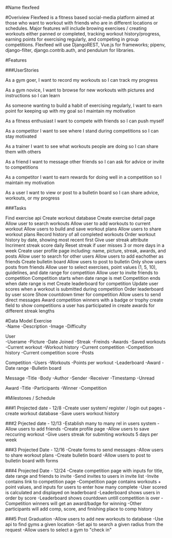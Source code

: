 #Name
flexfeed

#Overiview
Flexfeed is a fitness based social-media platform aimed at those who want to workout with friends who are in different locations or schedules. Major features will include browing exercises / creating workouts either panned or completed, tracking workout history/progress, earning points for exercising regularly, and competing in group competitions. Flexfeed will use DjangoREST, Vue.js for frameworks; pipenv, django-filter, django.contrib.auth, and pendulum for libraries.

#Features

###UserStories

As a gym goer, I want to record my workouts so I can track my progress

As a gym novice, I want to browse for new workouts with pictures and instructions so I can learn

As someone wanting to build a habit of exercising regularly, I want to earn point for keeping up with my goal so I maintain my motivation

As a fitness enthusiast I want to compete with friends so I can push myself  

As a competitor I want to see where I stand during competitions so I can stay motivated

As a trainer I want to see what workouts people are doing so I can share them with others

As a friend I want to message other friends so I can ask for advice or invite to competitions

As a competitor I want to earn rewards for doing well in a competition so I maintain my motivation

As a user I want to view or post to a bulletin board so I can share advice, workouts, or my progress


###Tasks

Find exercise api
Create workout database
Create exercise detail page
Allow user to search workouts
Allow user to add workouts to current workout
Allow users to build and save workout plans
Allow users to share workout plans
Record history of all completed workouts
Order workout history by date, showing most recent first
Give user streak attribute
Incriment streak score daily
Reset streak if user misses 3 or more days in a week
Create user profile page including: name, picture, streak, awards, and posts
Allow user to search for other users
Allow users to add eachother as friends
Create bulletin board
Allow users to post to bulletin
Only show users posts from friends
Allow user to select exercises, point values (1, 5, 10), guidelines, and date range for competition
Allow user to invite friends to competition
Competition starts when date range is met
Competition ends when date range is met
Create leaderboard for competition
Update user scores when a workout is submitted during competition
Order leaderboard by user score
Show countdown timer for competition
Allow users to send direct messages
Award competition winners with a badge or trophy 
create field to show competitions a user has participated in
create awards for different streak lengths

#Data Model
Exercise  
-Name
-Description
-Image
-Difficulty

User  
-Userame
-Picture
-Date Joined
-Streak
-Freinds
-Awards
-Saved workouts
-Current workout
-Workout history
-Current competition
-Competition history
-Current competition score
-Posts

Competition
-Users
-Workouts
-Points per workout
-Leaderboard
-Award
-Date range
-Bulletin board

Message
-Title
-Body
-Author
-Sender
-Receiver
-Timestamp
-Unread

Award
-Title
-Participants
-Winner
-Competition


#Milestones / Schedule

###1
Projected date - 12/8
-Create user system/ register / login out pages
-create workout database
-Save users workout history

###2
Prjected date - 12/13
-Establish many to many rel in users system
-Allow users to add friends 
-Create profile page
-Allow users to save reccuring workout 
-Give users streak for submiting workouts 5 days per week


###3 
Projected Date - 12/16
-Create forms to send messages 
-Allow users to share workout plans
-Create bulletin board
-Allow users to post to bulletin board with forms

###4 
Projected Date - 12/24
-Create competition page with inputs for title, date range and friends to invite
-Send invites to users in invite list
-Invite contains link to competition page
-Competition page contains workouts + point values, and inputs for users to enter how many complete
-User scored is calculated and displayed on leaderboard 
-Leaderboard shows users in order by score 
-Leaderboard shows countdown untill competition is over
-Competition winners will get an award/badge for winning
-Other participants will add comp, score, and finishing place to comp history

###5 Post Graduation
-Allow users to add new workouts to database
-Use api to find gyms a given location
-Set api to search a given radius from the request
-Allow users to select a gym to "check in"



